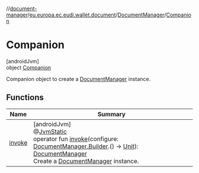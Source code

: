 //[document-manager](../../../../index.md)/[eu.europa.ec.eudi.wallet.document](../../index.md)/[DocumentManager](../index.md)/[Companion](index.md)

# Companion

[androidJvm]\
object [Companion](index.md)

Companion object to create a [DocumentManager](../index.md) instance.

## Functions

| Name | Summary |
|---|---|
| [invoke](invoke.md) | [androidJvm]<br>@[JvmStatic](https://kotlinlang.org/api/latest/jvm/stdlib/kotlin-stdlib/kotlin.jvm/-jvm-static/index.html)<br>operator fun [invoke](invoke.md)(configure: [DocumentManager.Builder](../-builder/index.md).() -&gt; [Unit](https://kotlinlang.org/api/latest/jvm/stdlib/kotlin-stdlib/kotlin/-unit/index.html)): [DocumentManager](../index.md)<br>Create a [DocumentManager](../index.md) instance. |
